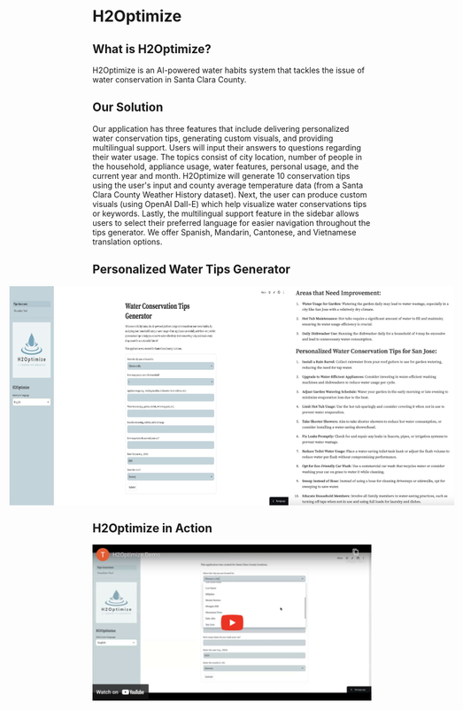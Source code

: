 # H2Optimize

## What is H2Optimize?
H2Optimize is an AI-powered water habits system that tackles the issue of water conservation in Santa Clara County.

## Our Solution
Our application has three features that include delivering personalized water conservation tips, generating custom visuals, and providing multilingual support. Users will input their answers to questions regarding their water usage. The topics consist of city location, number of people in the household, appliance usage, water features, personal usage, and the current year and month. H2Optimize will generate 10 conservation tips using the user's input and county average temperature data (from a Santa Clara County Weather History dataset). Next, the user can produce custom visuals (using OpenAI Dall-E) which help visualize water conservations tips or keywords. Lastly, the multilingual support feature in the sidebar allows users to select their preferred language for easier navigation throughout the tips generator. We offer Spanish, Mandarin, Cantonese, and Vietnamese translation options.

## Personalized Water Tips Generator
<div style="display: flex; justify-content: center;">
  <img src="images/feature1_1.png" alt="Image 1" width="600"/>
  <img src="images/feature1_2.png" alt="Image 2" width="300"/>
</div>

## H2Optimize in Action
[![Watch the video](demo/demo_thumbnail.png)](https://www.youtube.com/watch?v=_znuwPy-16g)
